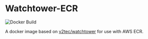 # Watchtower-ECR 
![Docker Build](https://img.shields.io/docker/build/andyault/watchtower-ecr.svg)

A docker image based on [v2tec/watchtower](https://github.com/v2tec/watchtower) for use with AWS ECR.
